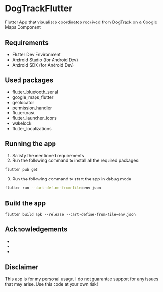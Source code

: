 # DogTrackFlutter

Flutter App that visualises coordinates received from [DogTrack](https://github.com/georgi-m-iliev/DogTrack) on a Google Maps Component

## Requirements

* Flutter Dev Environment
* Android Studio (for Android Dev)
* Android SDK (for Android Dev)

## Used packages

* flutter_bluetooth_serial
* google_maps_flutter
* geolocator
* permission_handler
* fluttertoast
* flutter_launcher_icons
* wakelock
* flutter_localizations

## Running the app

1. Satisfy the mentioned requirements
2. Run the following command to install all the required packages:
```bash
flutter pub get
```
3. Run the following command to start the app in debug mode
```bash
flutter run --dart-define-from-file=env.json	
```

## Build the app

```
flutter build apk --release --dart-define-from-file=env.json
```

## Acknowledgements

 - 
 - 
 - 

## Disclaimer

This app is for my personal usage. I do not guarantee support for any issues that may arise. Use this code at your own risk!